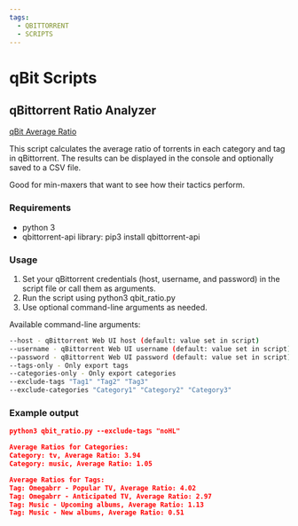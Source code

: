 ```yaml
---
tags:
  - QBITTORRENT
  - SCRIPTS
---
```


# qBit Scripts

## qBittorrent Ratio Analyzer

[qBit Average Ratio](https://github.com/s0up4200/scripts/blob/main/qbit-avg-ratio.py)

This script calculates the average ratio of torrents in each category and tag in qBittorrent. The results can be displayed in the console and optionally saved to a CSV file.

Good for min-maxers that want to see how their tactics perform.

### Requirements

- python 3
- qbittorrent-api library: pip3 install qbittorrent-api

### Usage

1. Set your qBittorrent credentials (host, username, and password) in the script file or call them as arguments.
2. Run the script using python3 qbit_ratio.py
3. Use optional command-line arguments as needed.

Available command-line arguments:

```sh
--host - qBittorrent Web UI host (default: value set in script)
--username - qBittorrent Web UI username (default: value set in script)
--password - qBittorrent Web UI password (default: value set in script)
--tags-only - Only export tags
--categories-only - Only export categories
--exclude-tags "Tag1" "Tag2" "Tag3"
--exclude-categories "Category1" "Category2" "Category3"
```

### Example output

```json
python3 qbit_ratio.py --exclude-tags "noHL"

Average Ratios for Categories:
Category: tv, Average Ratio: 3.94
Category: music, Average Ratio: 1.05

Average Ratios for Tags:
Tag: Omegabrr - Popular TV, Average Ratio: 4.02
Tag: Omegabrr - Anticipated TV, Average Ratio: 2.97
Tag: Music - Upcoming albums, Average Ratio: 1.13
Tag: Music - New albums, Average Ratio: 0.51
```
